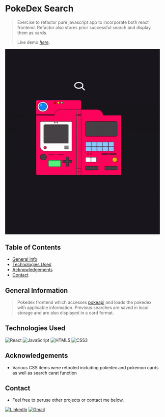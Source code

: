 # PokeDex Search

> Exercise to refactor pure javascript app to incorporate both react frontend.
> Refactor also stores prior successful search and display them as cards.
> 
> Live demo [_here_](https://shouwangh.github.io/Search-PokeDex/).

<img src="public/previewgif/pokemonsearch.gif" align="center">

## Table of Contents
* [General Info](#general-information)
* [Technologies Used](#technologies-used)
* [Acknowledgements](#acknowledgements)
* [Contact](#contact)


## General Information
> Pokedex frontend which accesses [pokeapi](https://pokeapi.co/) and loads the pokedex with applicable information. 
> Previous searches are saved in local storage and are also displayed in a card format.


## Technologies Used
![React](https://img.shields.io/badge/react-%2320232a.svg?style=for-the-badge&logo=react&logoColor=%2361DAFB)
![JavaScript](https://img.shields.io/badge/javascript-%23323330.svg?style=for-the-badge&logo=javascript&logoColor=%23F7DF1E)
![HTML5](https://img.shields.io/badge/html5-%23E34F26.svg?style=for-the-badge&logo=html5&logoColor=white)
![CSS3](https://img.shields.io/badge/css3-%231572B6.svg?style=for-the-badge&logo=css3&logoColor=white)


## Acknowledgements
- Various CSS items were retooled including pokedex and pokemon cards as well as search carat function

## Contact
- Feel free to peruse other projects or contact me below.

[![LinkedIn](https://img.shields.io/badge/linkedin-%230077B5.svg?style=for-the-badge&logo=linkedin&logoColor=white)](https://www.linkedin.com/in/shouwang-huang-71155ab7/)
[![Gmail](https://img.shields.io/badge/Gmail-D14836?style=for-the-badge&logo=gmail&logoColor=white)](mailto:shouwangh82@gmail.com)

